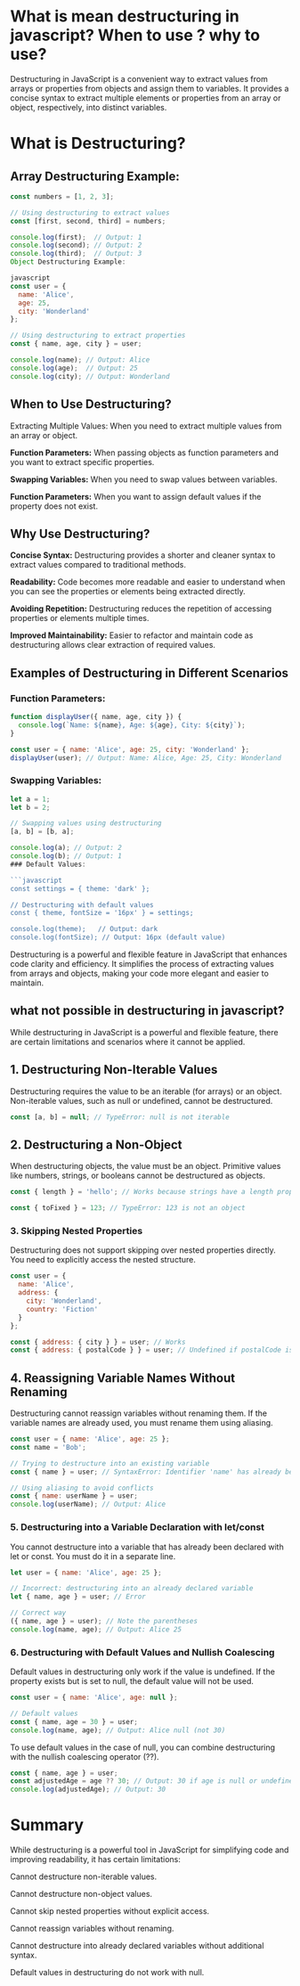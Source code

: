 # What is mean destructuring in javascript? When to use ? why to use?
Destructuring in JavaScript is a convenient way to extract values from arrays or properties from objects and assign them to variables. It provides a concise syntax to extract multiple elements or properties from an array or object, respectively, into distinct variables.

# What is Destructuring?
## Array Destructuring Example:

```javascript
const numbers = [1, 2, 3];

// Using destructuring to extract values
const [first, second, third] = numbers;

console.log(first);  // Output: 1
console.log(second); // Output: 2
console.log(third);  // Output: 3
Object Destructuring Example:

javascript
const user = {
  name: 'Alice',
  age: 25,
  city: 'Wonderland'
};

// Using destructuring to extract properties
const { name, age, city } = user;

console.log(name); // Output: Alice
console.log(age);  // Output: 25
console.log(city); // Output: Wonderland
```
## When to Use Destructuring?
Extracting Multiple Values: When you need to extract multiple values from an array or object.

**Function Parameters:** When passing objects as function parameters and you want to extract specific properties.

**Swapping Variables:** When you need to swap values between variables.

**Function Parameters:** When you want to assign default values if the property does not exist.

## Why Use Destructuring?
**Concise Syntax:** Destructuring provides a shorter and cleaner syntax to extract values compared to traditional methods.

**Readability:** Code becomes more readable and easier to understand when you can see the properties or elements being extracted directly.

**Avoiding Repetition:** Destructuring reduces the repetition of accessing properties or elements multiple times.

**Improved Maintainability:** Easier to refactor and maintain code as destructuring allows clear extraction of required values.

## Examples of Destructuring in Different Scenarios
### Function Parameters:

```javascript
function displayUser({ name, age, city }) {
  console.log(`Name: ${name}, Age: ${age}, City: ${city}`);
}

const user = { name: 'Alice', age: 25, city: 'Wonderland' };
displayUser(user); // Output: Name: Alice, Age: 25, City: Wonderland
```
### Swapping Variables:

```javascript
let a = 1;
let b = 2;

// Swapping values using destructuring
[a, b] = [b, a];

console.log(a); // Output: 2
console.log(b); // Output: 1
### Default Values:

```javascript
const settings = { theme: 'dark' };

// Destructuring with default values
const { theme, fontSize = '16px' } = settings;

console.log(theme);   // Output: dark
console.log(fontSize); // Output: 16px (default value)
```
Destructuring is a powerful and flexible feature in JavaScript that enhances code clarity and efficiency. It simplifies the process of extracting values from arrays and objects, making your code more elegant and easier to maintain. 

## what not possible in destructuring in javascript?
While destructuring in JavaScript is a powerful and flexible feature, there are certain limitations and scenarios where it cannot be applied. 
## 1. Destructuring Non-Iterable Values
Destructuring requires the value to be an iterable (for arrays) or an object. Non-iterable values, such as null or undefined, cannot be destructured.

```javascript
const [a, b] = null; // TypeError: null is not iterable
```
## 2. Destructuring a Non-Object
When destructuring objects, the value must be an object. Primitive values like numbers, strings, or booleans cannot be destructured as objects.
```javascript
const { length } = 'hello'; // Works because strings have a length property

const { toFixed } = 123; // TypeError: 123 is not an object
```
### 3. Skipping Nested Properties
Destructuring does not support skipping over nested properties directly. You need to explicitly access the nested structure.
```javascript
const user = {
  name: 'Alice',
  address: {
    city: 'Wonderland',
    country: 'Fiction'
  }
};

const { address: { city } } = user; // Works
const { address: { postalCode } } = user; // Undefined if postalCode is not present
```
## 4. Reassigning Variable Names Without Renaming
Destructuring cannot reassign variables without renaming them. If the variable names are already used, you must rename them using aliasing.
```javascript
const user = { name: 'Alice', age: 25 };
const name = 'Bob';

// Trying to destructure into an existing variable
const { name } = user; // SyntaxError: Identifier 'name' has already been declared

// Using aliasing to avoid conflicts
const { name: userName } = user;
console.log(userName); // Output: Alice
```
### 5. Destructuring into a Variable Declaration with let/const
You cannot destructure into a variable that has already been declared with let or const. You must do it in a separate line.
```javascript
let user = { name: 'Alice', age: 25 };

// Incorrect: destructuring into an already declared variable
let { name, age } = user; // Error

// Correct way
({ name, age } = user); // Note the parentheses
console.log(name, age); // Output: Alice 25
```
### 6. Destructuring with Default Values and Nullish Coalescing
Default values in destructuring only work if the value is undefined. If the property exists but is set to null, the default value will not be used.
```javascript
const user = { name: 'Alice', age: null };

// Default values
const { name, age = 30 } = user;
console.log(name, age); // Output: Alice null (not 30)
```
To use default values in the case of null, you can combine destructuring with the nullish coalescing operator (??).

```javascript
const { name, age } = user;
const adjustedAge = age ?? 30; // Output: 30 if age is null or undefined
console.log(adjustedAge); // Output: 30

```
# Summary
While destructuring is a powerful tool in JavaScript for simplifying code and improving readability, it has certain limitations:

Cannot destructure non-iterable values.

Cannot destructure non-object values.

Cannot skip nested properties without explicit access.

Cannot reassign variables without renaming.

Cannot destructure into already declared variables without additional syntax.

Default values in destructuring do not work with null.